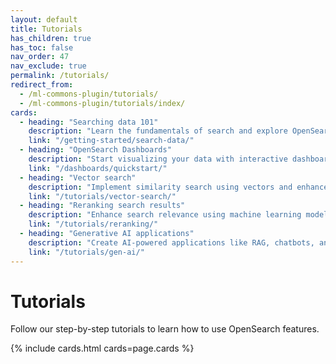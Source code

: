 ```yaml
---
layout: default
title: Tutorials
has_children: true
has_toc: false
nav_order: 47
nav_exclude: true
permalink: /tutorials/
redirect_from:
  - /ml-commons-plugin/tutorials/
  - /ml-commons-plugin/tutorials/index/
cards:
  - heading: "Searching data 101"
    description: "Learn the fundamentals of search and explore OpenSearch query languages and types" 
    link: "/getting-started/search-data/" 
  - heading: "OpenSearch Dashboards"
    description: "Start visualizing your data with interactive dashboards and powerful analytics tools"
    link: "/dashboards/quickstart/"
  - heading: "Vector search"
    description: "Implement similarity search using vectors and enhance results with AI capabilities" 
    link: "/tutorials/vector-search/"
  - heading: "Reranking search results"
    description: "Enhance search relevance using machine learning models to intelligently reorder results" 
    link: "/tutorials/reranking/"
  - heading: "Generative AI applications"
    description: "Create AI-powered applications like RAG, chatbots, and advanced conversational systems" 
    link: "/tutorials/gen-ai/"
---
```


# Tutorials

Follow our step-by-step tutorials to learn how to use OpenSearch features.

{% include cards.html cards=page.cards %}

